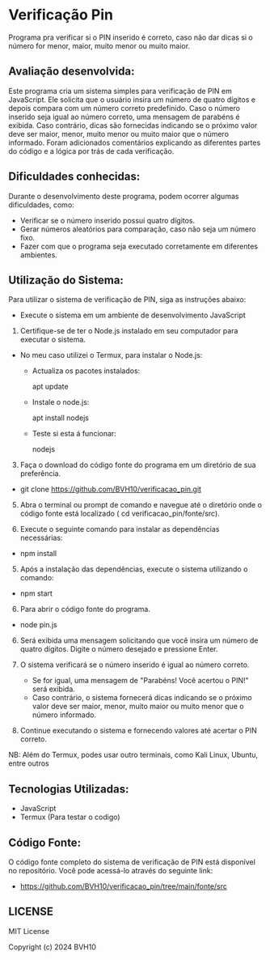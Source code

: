 # Verificação Pin
Programa pra verificar si o PIN inserido é correto, caso não dar dicas si o número for menor, maior, muito menor ou muito maior.

## Avaliação desenvolvida:
Este programa cria um sistema simples para verificação de PIN em JavaScript. Ele solicita que o usuário insira um número de quatro dígitos e depois compara com um número correto predefinido. Caso o número inserido seja igual ao número correto, uma mensagem de parabéns é exibida. Caso contrário, dicas são fornecidas indicando se o próximo valor deve ser maior, menor, muito menor ou muito maior que o número informado. Foram adicionados comentários explicando as diferentes partes do código e a lógica por trás de cada verificação.


## Dificuldades conhecidas:
Durante o desenvolvimento deste programa, podem ocorrer algumas dificuldades, como:
- Verificar se o número inserido possui quatro dígitos.
- Gerar números aleatórios para comparação, caso não seja um número fixo.
- Fazer com que o programa seja executado corretamente em diferentes ambientes.

## Utilização do Sistema:

Para utilizar o sistema de verificação de PIN, siga as instruções abaixo:

 - Execute o sistema em um ambiente de desenvolvimento JavaScript

1. Certifique-se de ter o Node.js instalado em seu computador para executar o sistema.

 - No meu caso utilizei o Termux, para instalar o Node.js:
  
    - Actualiza os pacotes instalados:
      
       apt update
    - Instale o node.js:
      
       apt install nodejs
    - Teste si esta á funcionar:
      
       nodejs

3. Faça o download do código fonte do programa em um diretório de sua preferência.

 - git clone https://github.com/BVH10/verificacao_pin.git

5. Abra o terminal ou prompt de comando e navegue até o diretório onde o código fonte está localizado ( cd verificacao_pin/fonte/src).

6. Execute o seguinte comando para instalar as dependências necessárias:

  - npm install

5. Após a instalação das dependências, execute o sistema utilizando o comando:

  - npm start

6. Para abrir o código fonte do programa.

 - node pin.js

6. Será exibida uma mensagem solicitando que você insira um número de quatro dígitos. Digite o número desejado e pressione Enter.

7. O sistema verificará se o número inserido é igual ao número correto.
   - Se for igual, uma mensagem de "Parabéns! Você acertou o PIN!" será exibida.
   - Caso contrário, o sistema fornecerá dicas indicando se o próximo valor deve ser maior, menor, muito maior ou muito menor que o número informado.

8. Continue executando o sistema e fornecendo valores até acertar o PIN correto.

NB: Além do Termux, podes usar outro terminais, como Kali Linux, Ubuntu, entre outros

## Tecnologias Utilizadas:
- JavaScript
- Termux (Para testar o codigo)

## Código Fonte:

O código fonte completo do sistema de verificação de PIN está disponível no repositório.
Você pode acessá-lo através do seguinte link:
 - https://github.com/BVH10/verificacao_pin/tree/main/fonte/src

## LICENSE
MIT License

Copyright (c) 2024 BVH10
